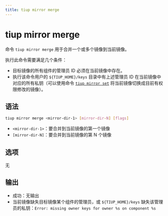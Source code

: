 ```yaml
---
title: tiup mirror merge
---
```


# tiup mirror merge

命令 `tiup mirror merge` 用于合并一个或多个镜像到当前镜像。

执行此命令需要满足几个条件：

- 目标镜像的所有组件的管理员 ID 必须在当前镜像中存在。
- 执行该命令用户的 `${TIUP_HOME}/keys` 目录中有上述管理员 ID 在当前镜像中对应的所有私钥（可以使用命令 [`tiup mirror set`](/tiup/tiup-command-mirror-set.md) 将当前镜像切换成目前有权限修改的镜像）。

## 语法

```sh
tiup mirror merge <mirror-dir-1> [mirror-dir-N] [flags]
```

- `<mirror-dir-1>`：要合并到当前镜像的第一个镜像
- `[mirror-dir-N]`：要合并到当前镜像的第 N 个镜像

## 选项

无

## 输出

- 成功：无输出
- 当前镜像缺失目标镜像某个组件的管理员，或 `${TIUP_HOME}/keys` 缺失该管理员的私钥：`Error: missing owner keys for owner %s on component %s`
